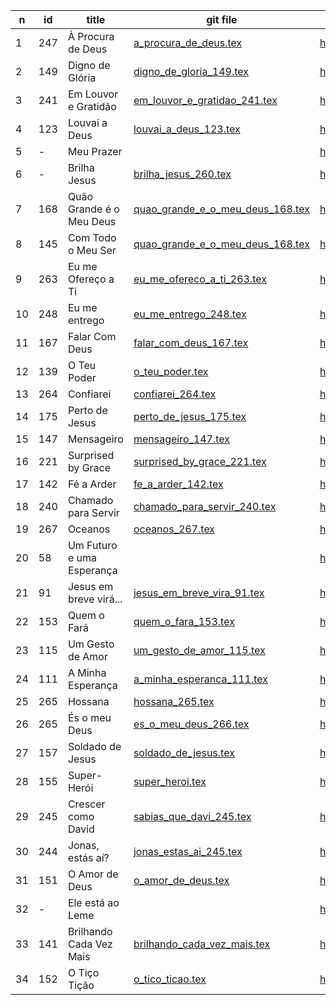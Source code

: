 n  | id    | title | git file | site link | 
---|-------|-------|----------|-----------| 
1 | 247    | À Procura de Deus | [a_procura_de_deus.tex](https://github.com/psalterio/repository/blob/master/songs/pt/a_procura_de_deus.tex) | http://www.psalterio.net/ |  
2 | 149    | Digno de Glória | [digno_de_gloria_149.tex](https://github.com/psalterio/repository/blob/master/songs/pt/digno_de_gloria_149.tex) | http://www.psalterio.net/149 |  
3 | 241    | Em Louvor e Gratidão | [em_louvor_e_gratidao_241.tex](https://github.com/psalterio/repository/blob/master/songs/pt/em_louvor_e_gratidao_241.tex) | http://www.psalterio.net/241 |  
4 | 123    | Louvai a Deus | [louvai_a_deus_123.tex](https://github.com/psalterio/repository/blob/master/songs/pt/louvai_a_deus_123.tex) | http://www.psalterio.net/123 |  
5 | -      | Meu Prazer | [](https://github.com/psalterio/repository/blob/master/songs/pt/) | http://www.psalterio.net/ |  
6 | -      | Brilha Jesus | [brilha_jesus_260.tex](https://github.com/psalterio/repository/blob/master/songs/pt/brilha_jesus_260.tex) | http://www.psalterio.net/260 |  
7 | 168    | Quão Grande é o Meu Deus | [quao_grande_e_o_meu_deus_168.tex](https://github.com/psalterio/repository/blob/master/songs/pt/quao_grande_e_o_meu_deus_168.tex) | http://www.psalterio.net/168 |  
8 | 145    | Com Todo o Meu Ser | [quao_grande_e_o_meu_deus_168.tex](https://github.com/psalterio/repository/blob/master/songs/pt/com_todo_o_meu_ser_145.tex) | http://www.psalterio.net/145 |  
9 | 263    | Eu me Ofereço a Ti | [eu_me_ofereco_a_ti_263.tex](https://github.com/psalterio/repository/blob/master/songs/pt/eu_me_ofereco_a_ti_263.tex) | http://www.psalterio.net/145 |  
10 | 248   | Eu me entrego | [eu_me_entrego_248.tex](https://github.com/psalterio/repository/blob/master/songs/pt/eu_me_entrego_248.tex) | http://www.psalterio.net/248 |  
11 | 167   | Falar Com Deus | [falar_com_deus_167.tex](https://github.com/psalterio/repository/blob/master/songs/pt/falar_com_deus_167.tex) | http://www.psalterio.net/248 |  
12 | 139   | O Teu Poder | [o_teu_poder.tex](https://github.com/psalterio/repository/blob/master/songs/pt/o_teu_poder.tex) | http://www.psalterio.net/139 |  
13 | 264   | Confiarei | [confiarei_264.tex](https://github.com/psalterio/repository/blob/master/songs/pt/confiarei_264.tex) | http://www.psalterio.net/264 |  
14 | 175   | Perto de Jesus | [perto_de_jesus_175.tex](https://github.com/psalterio/repository/blob/master/songs/pt/perto_de_jesus_175.tex) | http://www.psalterio.net/175 |  
15 | 147   | Mensageiro | [mensageiro_147.tex](https://github.com/psalterio/repository/blob/master/songs/pt/mensageiro_147.tex) | http://www.psalterio.net/147 |  
16 | 221   | Surprised by Grace | [surprised_by_grace_221.tex](https://github.com/psalterio/repository/blob/master/songs/en/surprised_by_grace_221.tex) | http://www.psalterio.net/221 |  
17 | 142   | Fé a Arder | [fe_a_arder_142.tex](https://github.com/psalterio/repository/blob/master/songs/pt/fe_a_arder_142.tex) | http://www.psalterio.net/142 |  
18 | 240   | Chamado para Servir | [chamado_para_servir_240.tex](https://github.com/psalterio/repository/blob/master/songs/pt/chamado_para_servir_240.tex) | http://www.psalterio.net/240 |  
19 | 267   | Oceanos | [oceanos_267.tex](https://github.com/psalterio/repository/blob/master/songs/pt/oceanos_267.tex) | http://www.psalterio.net/267 |  
20 | 58    | Um Futuro e uma Esperança | [](https://github.com/psalterio/repository/blob/master/songs/pt/um_futuro_e_uma_esperanca_58.tex) | http://www.psalterio.net/58 |  
21 | 91    | Jesus em breve virá... | [jesus_em_breve_vira_91.tex](https://github.com/psalterio/repository/blob/master/songs/pt/jesus_em_breve_vira_91.tex) | http://www.psalterio.net/91 |  
22 | 153   | Quem o Fará | [quem_o_fara_153.tex](https://github.com/psalterio/repository/blob/master/songs/pt/quem_o_fara_153.tex) | http://www.psalterio.net/153 |  
23 | 115   | Um Gesto de Amor | [um_gesto_de_amor_115.tex](https://github.com/psalterio/repository/blob/master/songs/pt/um_gesto_de_amor_115.tex) | http://www.psalterio.net/115 |  
24 | 111   | A Minha Esperança | [a_minha_esperanca_111.tex](https://github.com/psalterio/repository/blob/master/songs/pt/a_minha_esperanca_111.tex) | http://www.psalterio.net/111 |  
25 | 265   | Hossana | [hossana_265.tex](https://github.com/psalterio/repository/blob/master/songs/pt/hossana_265.tex) | http://www.psalterio.net/265 |  
26 | 265   | És o meu Deus | [es_o_meu_deus_266.tex](https://github.com/psalterio/repository/blob/master/songs/pt/es_o_meu_deus_266.tex) | http://www.psalterio.net/265 |  
27 | 157   | Soldado de Jesus | [soldado_de_jesus.tex](https://github.com/psalterio/repository/blob/master/songs/pt/soldado_de_jesus.tex) | http://www.psalterio.net/157 |  
28 | 155   | Super-Herói | [super_heroi.tex](https://github.com/psalterio/repository/blob/master/songs/pt/super_heroi.tex) | http://www.psalterio.net/155 |  
29 | 245   | Crescer como David | [sabias_que_davi_245.tex](https://github.com/psalterio/repository/blob/master/songs/pt/sabias_que_davi_245.tex) | http://www.psalterio.net/245 |  
30 | 244   | Jonas, estás aí? | [jonas_estas_ai_245.tex](https://github.com/psalterio/repository/blob/master/songs/pt/jonas_estas_ai_245.tex) | http://www.psalterio.net/244 |  
31 | 151   | O Amor de Deus | [o_amor_de_deus.tex](https://github.com/psalterio/repository/blob/master/songs/pt/o_amor_de_deus.tex) | http://www.psalterio.net/151 |  
32 | -     | Ele está ao Leme | []() | http://www.psalterio.net/ |   
33 | 141   | Brilhando Cada Vez Mais | [brilhando_cada_vez_mais.tex](https://github.com/psalterio/repository/blob/master/songs/pt/brilhando_cada_vez_mais.tex) | http://www.psalterio.net/141 |  
34 | 152   | O Tiço Tição | [o_tico_ticao.tex](https://github.com/psalterio/repository/blob/master/songs/pt/o_tico_ticao.tex) | http://www.psalterio.net/152 |  